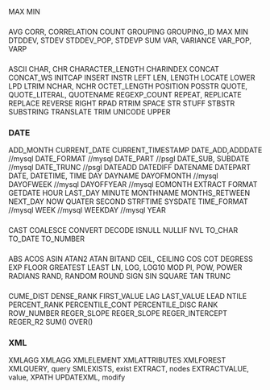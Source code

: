 MAX
MIN



###
AVG
CORR, CORRELATION
COUNT
GROUPING
GROUPING_ID
MAX
MIN
DTDDEV, STDEV
STDDEV_POP, STDEVP
SUM
VAR, VARIANCE
VAR_POP, VARP

###
ASCII
CHAR, CHR
CHARACTER_LENGTH
CHARINDEX
CONCAT
CONCAT_WS
INITCAP
INSERT
INSTR
LEFT
LEN, LENGTH
LOCATE
LOWER
LPD
LTRIM
NCHAR, NCHR
OCTET_LENGTH
POSITION
POSSTR
QUOTE, QUOTE_LITERAL, QUOTENAME
REGEXP_COUNT
REPEAT, REPLICATE
REPLACE
REVERSE
RIGHT
RPAD
RTRIM
SPACE
STR
STUFF
STBSTR
SUBSTRING
TRANSLATE
TRIM
UNICODE
UPPER

### DATE
ADD_MONTH
CURRENT_DATE
CURRENT_TIMESTAMP
DATE_ADD,ADDDATE          //mysql
DATE_FORMAT               //mysql
DATE_PART                 //psgl
DATE_SUB, SUBDATE         //mysql
DATE_TRUNC                //psgl
DATEADD
DATEDIFF
DATENAME
DATEPART
DATE, DATETIME, TIME
DAY
DAYNAME
DAYOFMONTH               //mysql
DAYOFWEEK                //mysql
DAYOFFYEAR               //mysql
EOMONTH
EXTRACT
FORMAT
GETDATE
HOUR
LAST_DAY
MINUTE
MONTHNAME
MONTHS_RETWEEN
NEXT_DAY
NOW
QUATER
SECOND
STRFTIME
SYSDATE
TIME_FORMAT              //mysql
WEEK                     //mysql
WEEKDAY                  //mysql
YEAR

### 
CAST
COALESCE
CONVERT
DECODE
ISNULL
NULLIF
NVL
TO_CHAR
TO_DATE
TO_NUMBER

###
ABS
ACOS
ASIN
ATAN2
ATAN
BITAND
CEIL, CEILING
COS
COT
DEGRESS
EXP
FLOOR
GREATEST
LEAST
LN, LOG, LOG10
MOD
PI,
POW, POWER
RADIANS
RAND, RANDOM
ROUND
SIGN
SIN
SQUARE
TAN
TRUNC

###
CUME_DIST
DENSE_RANK
FIRST_VALUE
LAG
LAST_VALUE
LEAD
NTILE
PERCENT_RANK
PERCENTILE_CONT
PERCENTILE_DISC
RANK
ROW_NUMBER
REGER_SLOPE
REGER_SLOPE
REGER_INTERCEPT
REGER_R2
SUM() OVER()

### XML
XMLAGG
XMLAGG
XMLELEMENT
XMLATTRIBUTES
XMLFOREST
XMLQUERY, query
SMLEXISTS, exist
EXTRACT, nodes
EXTRACTVALUE, value, XPATH
UPDATEXML, modify

###
###
###
###



